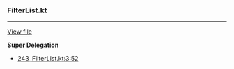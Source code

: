 ### FilterList.kt
---
[View file](files/243_FilterList.kt)

**Super Delegation**

 - [243_FilterList.kt:3:52](files/243_FilterList.kt#L3:)
